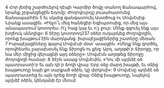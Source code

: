 4 Հոր լեռից շարժուելով դէպի Կարմիր ծովը տանող ճանապարհով, նրանք շրջանցեցին Եդոմը: Ժողովուրդը յուսահատուեց ճանապարհին 5 եւ սկսեց գանգատուել Աստծուց ու Մովսէսից: Նրանք ասացին. «Ինչո՞ւ մեզ հանեցիր Եգիպտոսից, որ մեզ այս անապատում կոտորես: Ո՛չ հաց կայ եւ ո՛չ ջուր: Մենք զզուել ենք այս խղճուկ սննդից»: 6 Տէրը կոտորող237 օձեր ուղարկեց ժողովրդին, որոնք խայթում էին մարդկանց. իսրայէլացիներից շատերը մեռան: 7 Իսրայէլացիները գալով Մովսէսի մօտ՝ ասացին. «Մեղք ենք գործել, որովհետեւ չարախօսել ենք Տիրոջն ու քեզ: Արդ, աղօթի՛ր Տիրոջը, որ նա մեր միջից վերացնի այդ օձերը»: Մովսէսն աղօթեց Տիրոջը ժողովրդի համար: 8 Տէրն ասաց Մովսէսին. «Դու մի պղնձէ օձ պատրաստի՛ր եւ այն դի՛ր ձողի վրայ: Երբ օձը մարդ խայթի, եւ օձից խայթուողը նայի քո սարքած օձին, կը փրկուի»: 9 Մովսէսը պղնձէ օձ պատրաստեց եւ այն դրեց ձողի վրայ: Օձից խայթուողը, նայելով պղնձէ օձին, կենդանի էր մնում:
